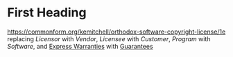 # First Heading

<https://commonform.org/kemitchell/orthodox-software-copyright-license/1e> replacing _Licensor_ with _Vendor_, _Licensee_ with _Customer_, _Program_ with _Software_, and [Express Warranties]() with [Guarantees]()
